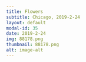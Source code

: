 ```yaml
---
title: Flowers
subtitle: Chicago, 2019-2-24
layout: default
modal-id: 35
date: 2019-2-24
img: 88178.png
thumbnail: 88178.png
alt: image-alt
---
```

